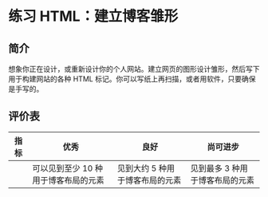 # 练习 HTML：建立博客雏形

## 简介

想象你正在设计，或重新设计你的个人网站。建立网页的图形设计雏形，然后写下用于构建网站的各种 HTML 标记。你可以写纸上再扫描，或者用软件，只要确保是手写的。

## 评价表

| 指标  | 优秀                               | 良好                         | 尚可进步                       |
| ----- | --------------------------------- | ---------------------------- | ----------------------------- |
|       | 可以见到至少 10 种用于博客布局的元素 | 见到大约 5 种用于博客布局的元素 | 见到最多 3 种用于博客布局的元素 |